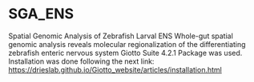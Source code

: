 # SGA_ENS
Spatial Genomic Analysis of Zebrafish Larval ENS
Whole-gut spatial genomic analysis reveals molecular regionalization of the differentiating zebrafish enteric nervous system
Giotto Suite 4.2.1 Package was used. Installation was done following the next link: https://drieslab.github.io/Giotto_website/articles/installation.html
